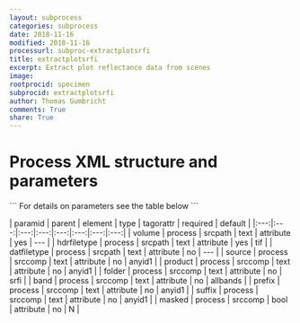 ```yaml
---
layout: subprocess
categories: subprocess
date: 2018-11-16
modified: 2018-11-16
processurl: subproc-extractplotsrfi
title: extractplotsrfi
excerpt: Extract plot reflectance data from scenes
image: 
rootprocid: specimen
subprocid: extractplotsrfi
author: Thomas Gumbricht
comments: True
share: True
---
```


<h1 class='foot-description'>Process XML structure and parameters</h1>
```
For details on parameters see the table below
<?xml version="1.0" ?>
<process>
  <!--Generated from python-->
  <userproj plotid="yourplotid" projectid="yourprojectid" siteid="yoursiteid" system="systemid" tractid="yourtractid" userid="youruserid"/>
  <period endday="DD" endmonth="MM" endyear="YYYY" seasonendday="DD" seasonendmonth="MM" seasonstartday="DD" seasonstartmonth="MM" startday="DD" startmonth="MM" startyear="YYYY" timestep="timestep"/>
  <srcpath datfiletype="txtstring" hdrfiletype="txtstring" volume="txtstring"/>
  <srccomp band="txtstring" folder="txtstring" masked="True/False" prefix="txtstring" product="txtstring" source="txtstring" suffix="txtstring"/>
</process>
```

| paramid | parent | element | type | tagorattr | required | default |
|:---:|:---:|:---:|:---:|:---:|:---:|:---:|:---:|
| volume | process | srcpath | text | attribute | yes | --- |
| hdrfiletype | process | srcpath | text | attribute | yes | tif |
| datfiletype | process | srcpath | text | attribute | no | --- |
| source | process | srccomp | text | attribute | no | anyid1 |
| product | process | srccomp | text | attribute | no | anyid1 |
| folder | process | srccomp | text | attribute | no | srfi |
| band | process | srccomp | text | attribute | no | allbands |
| prefix | process | srccomp | text | attribute | no | anyid1 |
| suffix | process | srccomp | text | attribute | no | anyid1 |
| masked | process | srccomp | bool | attribute | no | N |
